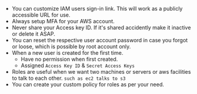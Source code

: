 * You can customize IAM users sign-in link. This will work as a publicly accessible URL for use.  
* Always setup MFA for your AWS account.
* Never share your Access key ID. If it's shared accidently make it inactive or delete it ASAP.  
* You can reset the respective user account password in case you forgot or loose, which is possible by root account only.  
* When a new user is created for the first time.  
  * Have no permission when first created.
  * Assigned `Access Key ID` & `Secret Access Keys`
* Roles are useful when we want two machines or servers or aws facilities to talk to each other. `such as ec2 talks to s3`  
* You can create your custom policy for roles as per your need. 
